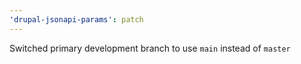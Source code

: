 ```yaml
---
'drupal-jsonapi-params': patch
---
```


Switched primary development branch to use `main` instead of `master`
